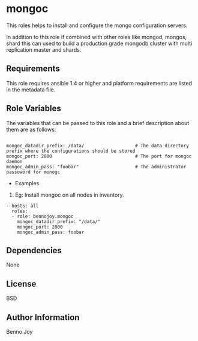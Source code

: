 mongoc
========

This roles helps to install and configure the mongo configuration servers. 

In addition to this role if combined with other roles like mongod, mongos, shard this can used to 
build a production grade mongodb cluster with multi replication master and shards.
  

Requirements
------------

This role requires ansible 1.4 or higher and platform requirements are listed in the metadata file.

Role Variables
--------------

The variables that can be passed to this role and a brief description about them are as follows:

```

mongoc_datadir_prefix: /data/                   # The data directory prefix where the configurations should be stored
mongoc_port: 2800                               # The port for mongoc daemon
mongoc_admin_pass: "foobar"                     # The administrator passoword for monogc

```

- Examples

1) Eg: Install mongoc on all nodes in inventory.

```
- hosts: all
  roles:
  - role: bennojoy.mongoc
    mongoc_datadir_prefix: "/data/"
    mongoc_port: 2800
    mongoc_admin_pass: foobar

```

Dependencies
------------

None

License
-------

BSD

Author Information
------------------

Benno Joy
 

